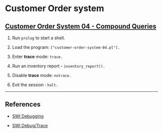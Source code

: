 # Customer Order system

## [Customer Order System 04 - Compound Queries](http://pages.cs.wisc.edu/~fischer/cs538.s00/prolog/A5RULES.HTM)

1. Run `prolog` to start a shell.

2. Load the program: `["customer-order-system-04.pl"].`

3. Enter __trace__ mode: `trace.`

4. Run an inventory report - `inventory_report().`

5. Disable __trace__ mode: `notrace.`

6. Exit the session : `halt.`

---

## References

* [SWI Debugging](http://www.swi-prolog.org/pldoc/man?section=debugging)

* [SWI Debug/Trace](http://www.swi-prolog.org/pldoc/man?section=debugger)
